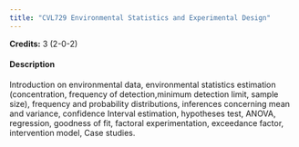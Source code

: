 ```yaml
---
title: "CVL729 Environmental Statistics and Experimental Design"
---
```

**Credits:** 3 (2-0-2)

#### Description
Introduction on environmental data, environmental statistics estimation (concentration, frequency of detection,minimum detection limit, sample size), frequency and probability distributions, inferences concerning mean and variance, confidence Interval estimation, hypotheses test, ANOVA, regression, goodness of fit, factoral experimentation, exceedance factor, intervention model, Case studies.